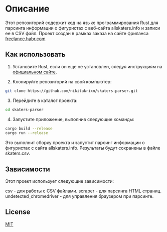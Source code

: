 
# Описание

Этот репозиторий содержит код на языке программирования Rust для парсинга информации о фигуристах с веб-сайта allskaters.info и записи ее в CSV файл. Проект создан в рамках заказа на сайте фриланса [freelance.habr.com](https://freelance.habr.com/tasks/573080/)

## Как использовать

1. Установите Rust, если он еще не установлен, следуя инструкциям на [официальном сайте](https://www.rust-lang.org/tools/install).
    
2. Клонируйте репозиторий на свой компьютер:
```bash
git clone https://github.com/nikitakrixn/skaters-parser.git
```
3. Перейдите в каталог проекта:

```bash
cd skaters-parser
```
4. Запустите приложение, выполнив следующие команды:

```bash
cargo build --release
cargo run --release
```
Это выполнит сборку проекта и запустит парсинг информации о фигуристах с сайта allskaters.info. Результаты будут сохранены в файле skaters.csv.

## Зависимости
Этот проект использует следующие зависимости:

csv - для работы с CSV файлами.
scraper - для парсинга HTML страниц.
undetected_chromedriver - для управления браузером при парсинге.


## License

[MIT](https://choosealicense.com/licenses/mit/)


